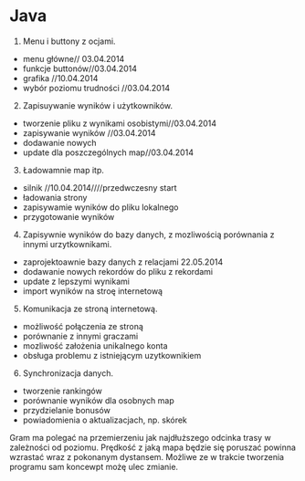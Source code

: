 Java
====

1. Menu i buttony z ocjami.
 - menu główne// 03.04.2014
 - funkcje buttonów//03.04.2014
 - grafika //10.04.2014
 - wybór poziomu trudności //03.04.2014

2. Zapisuywanie wyników i użytkowników.
 - tworzenie pliku z wynikami osobistymi//03.04.2014
 - zapisywanie wyników //03.04.2014
 - dodawanie nowych
 - update dla poszczególnych map//03.04.2014

3. Ładowamnie map itp.
 - silnik      //10.04.2014////przedwczesny start
 - ładowania strony
 - zapisywamie wyników do pliku lokalnego
 - przygotowanie wyników

4. Zapisywnie wyników do bazy danych, z mozliwością porównania z innymi urzytkownikami.
 - zaprojektoawnie bazy danych z relacjami 22.05.2014
 - dodawanie nowych rekordów do pliku z rekordami
 - update z lepszymi wynikami
 - import wyników na stroę internetową

5. Komunikacja ze stroną internetową.
 - możliwość połączenia ze stroną
 - porównanie z innymi graczami
 - mozliwość założenia unikalnego konta
 - obsługa problemu z istniejącym uzytkownikiem
 
6. Synchronizacja danych.
 - tworzenie rankingów
 - porównanie wyników dla osobnych map
 - przydzielanie bonusów
 - powiadomienia o aktualizacjach, np. skórek
 
 Gram ma polegać na przemierzeniu jak najdłuższego odcinka trasy w zależności od poziomu.
 Prędkość z jaką mapa będzie się poruszać powinna wzrastać wraz z pokonanym dystansem. 
 Możliwe ze w trakcie tworzenia programu sam koncewpt możę ulec zmianie.

